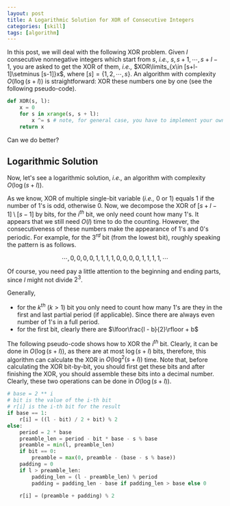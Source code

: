 ```yaml
---
layout: post
title: A Logarithmic Solution for XOR of Consecutive Integers
categories: [skill]
tags: [algorithm]
---
```


In this post, we will deal with the following XOR problem. Given $l$ consecutive nonnegative integers which start from $s$, _i.e.,_ $s, s+1, \cdots, s + l - 1$, you are asked to get the XOR of them, _i.e.,_ $XOR\limits_{x\in [s+l-1]\setminus [s-1]}x$, where $[s]=\{1,2,\cdots,s\}$. An algorithm with complexity $O(l\log (s + l))$ is straightforward: XOR these numbers one by one (see the following pseudo-code). 

```python
def XOR(s, l):
    x = 0
    for s in xrange(s, s + l):
        x ^= s # note, for general case, you have to implement your own XOR for long-bit integers
    return x
```

Can we do better? 


Logarithmic Solution
--------------------

Now, let's see a logarithmic solution, _i.e.,_ an algorithm with complexity $O(\log (s + l))$. 

As we know, XOR of multiple single-bit variable (_i.e.,_ $0$ or $1$) equals $1$ if the number of $1$'s is odd, otherwise $0$. Now, 
we decompose the XOR of $[s+l-1]\setminus [s-1]$ by bits, for the $i^{th}$ bit, we only need count how many 1's. It appears that we still need $O(l)$ time to do the counting. However, the consecutiveness of these numbers make the appearance of $1$'s and $0$'s periodic. For example, for the $3^{rd}$ bit (from the lowest bit), roughly speaking the pattern is as follows.

$$\cdots,0,0,0,0,1,1,1,1,0,0,0,0,1,1,1,1,\cdots$$

Of course, you need pay a little attention to the beginning and ending parts, since $l$ might not divide $2^3$.

Generally, 
+ for the $k^{th}$ ($k>1$) bit you only need to count how many $1$'s are they in the first and last partial period (if applicable). Since there are always even number of $1$'s in a full period.
+ for the first bit, clearly there are $\lfoor\frac{l - b}{2}\rfloor + b$


The following pseudo-code shows how to XOR the $i^{th}$ bit. Clearly, it can be done in $O(\log(s + l))$, as there are at most $\log (s + l)$ bits, therefore, this algorithm can calculate the XOR in $O(\log^2(s+l))$ time. Note that, before calculating the XOR bit-by-bit, you should first get these bits and after finishing the XOR, you should assemble these bits into a decimal number. Clearly, these two operations can be done in $O(\log(s+l))$.


```python
# base = 2 ** i
# bit is the value of the i-th bit
# r[i] is the i-th bit for the result
if base == 1:
    r[i] = ((l - bit) / 2 + bit) % 2
else:
    period = 2 * base
    preamble_len = period - bit * base - s % base
    preamble = min(l, preamble_len)
    if bit == 0:
        preamble = max(0, preamble - (base - s % base))
    padding = 0
    if l > preamble_len:
        padding_len = (l - preamble_len) % period
        padding = padding_len - base if padding_len > base else 0
    
    r[i] = (preamble + padding) % 2
```


